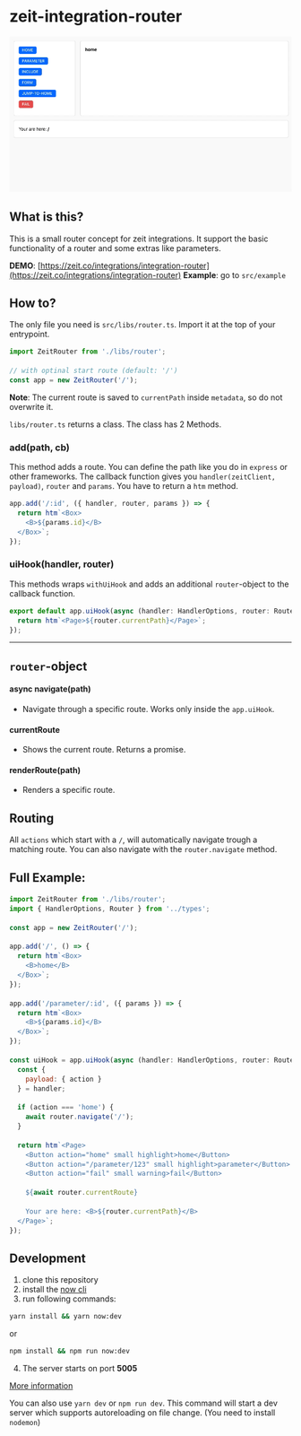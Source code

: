# zeit-integration-router

<p align="center">
  <img src="./assets/kapture.gif">
</p>

## What is this?

This is a small router concept for zeit integrations. It support the basic functionality of a router and some extras like parameters.

**DEMO**: [https://zeit.co/integrations/integration-router](https://zeit.co/integrations/integration-router)
**Example**: go to `src/example`

## How to?

The only file you need is `src/libs/router.ts`. Import it at the top of your entrypoint.

```javascript
import ZeitRouter from './libs/router';

// with optinal start route (default: '/')
const app = new ZeitRouter('/');
```

**Note**: The current route is saved to `currentPath` inside `metadata`, so do not overwrite it.

`libs/router.ts` returns a class. The class has 2 Methods.

### add(path, cb)

This method adds a route. You can define the path like you do in `express` or other frameworks.
The callback function gives you `handler(zeitClient, payload)`, `router` and `params`. You have to return a `htm` method.

```javascript
app.add('/:id', ({ handler, router, params }) => {
  return htm`<Box>
    <B>${params.id}</B>
  </Box>`;
});
```

### uiHook(handler, router)

This methods wraps `withUiHook` and adds an additional `router`-object to the callback function.

```javascript
export default app.uiHook(async (handler: HandlerOptions, router: Router) => {
  return htm`<Page>${router.currentPath}</Page>`;
});
```

---

## `router`-object

#### async navigate(path)

- Navigate through a specific route. Works only inside the `app.uiHook`.

#### currentRoute

- Shows the current route. Returns a promise.

#### renderRoute(path)

- Renders a specific route.

## Routing

All `actions` which start with a `/`, will automatically navigate trough a matching route.
You can also navigate with the `router.navigate` method.


## Full Example:

```javascript
import ZeitRouter from './libs/router';
import { HandlerOptions, Router } from '../types';

const app = new ZeitRouter('/');

app.add('/', () => {
  return htm`<Box>
    <B>home</B>
  </Box>`;
});

app.add('/parameter/:id', ({ params }) => {
  return htm`<Box>
    <B>${params.id}</B>
  </Box>`;
});

const uiHook = app.uiHook(async (handler: HandlerOptions, router: Router) => {
  const {
    payload: { action }
  } = handler;

  if (action === 'home') {
    await router.navigate('/');
  }

  return htm`<Page>
    <Button action="home" small highlight>home</Button>
    <Button action="/parameter/123" small highlight>parameter</Button>
    <Button action="fail" small warning>fail</Button>

    ${await router.currentRoute}

    Your are here: <B>${router.currentPath}</B>
  </Page>`;
});
```

## Development

1. clone this repository
2. install the [now cli](https://github.com/zeit/now-cli)
3. run following commands:

```bash
yarn install && yarn now:dev
```

or

```bash
npm install && npm run now:dev
```

4. The server starts on port **5005**

[More information](https://zeit.co/docs/integrations/#creating-an-integration/step-2-creating-a-uihook/running-the-uihook-locally)

You can also use `yarn dev` or `npm run dev`. This command will start a dev server which supports autoreloading on file change. (You need to install `nodemon`)
